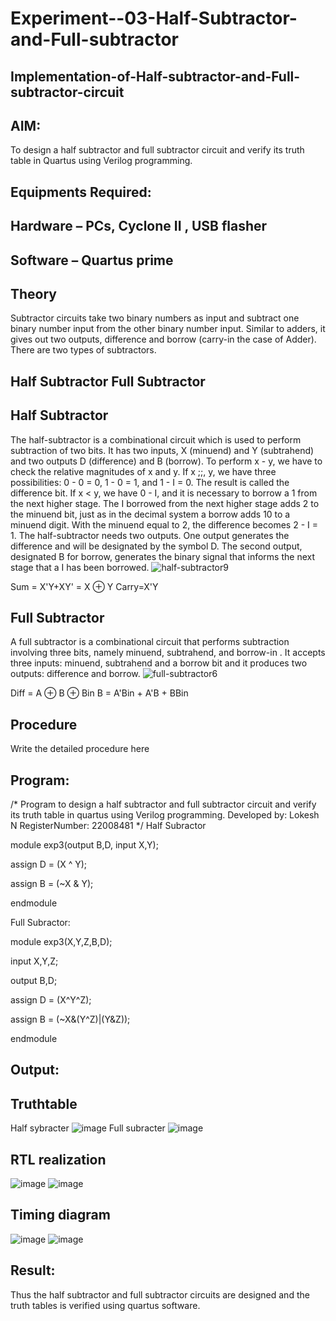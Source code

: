# Experiment--03-Half-Subtractor-and-Full-subtractor
## Implementation-of-Half-subtractor-and-Full-subtractor-circuit
## AIM:
To design a half subtractor and full subtractor circuit and verify its truth table in Quartus using Verilog programming.

## Equipments Required:
## Hardware – PCs, Cyclone II , USB flasher
## Software – Quartus prime
## Theory
Subtractor circuits take two binary numbers as input and subtract one binary number input from the other binary number input. Similar to adders, it gives out two outputs, difference and borrow (carry-in the case of Adder). There are two types of subtractors.

## Half Subtractor Full Subtractor
## Half Subtractor
The half-subtractor is a combinational circuit which is used to perform subtraction of two bits. It has two inputs, X (minuend) and Y (subtrahend) and two outputs D (difference) and B (borrow). To perform x - y, we have to check the relative magnitudes of x and y. If x ;;, y, we have three possibilities: 0 - 0 = 0, 1 - 0 = 1, and 1 - I = 0. The result is called the difference bit. If x < y, we have 0 - I, and it is necessary to borrow a 1 from the next higher stage. The I borrowed from the next higher stage adds 2 to the minuend bit, just as in the decimal system a borrow adds 10 to a minuend digit. With the minuend equal to 2, the difference becomes 2 - I = 1. The half-subtractor needs two outputs. One output generates the difference and will be designated by the symbol D. The second output, designated B for borrow, generates the binary signal that informs the next stage that a I has been borrowed.
![half-subtractor9](https://user-images.githubusercontent.com/36288975/166112538-58c3bc7c-ee5d-4e6a-ac8d-8e8328efe27a.png)


Sum = X'Y+XY' = X ⊕ Y
Carry=X'Y

## Full Subtractor
A full subtractor is a combinational circuit that performs subtraction involving three bits, namely minuend, subtrahend, and borrow-in . It accepts three inputs: minuend, subtrahend and a borrow bit and it produces two outputs: difference and borrow. 
![full-subtractor6](https://user-images.githubusercontent.com/36288975/166112541-24c68359-3de8-4674-ae22-8272ffc385ed.png)


Diff = A ⊕ B ⊕ Bin B = A'Bin + A'B + BBin

## Procedure



Write the detailed procedure here 


## Program:
/*
Program to design a half subtractor and full subtractor circuit and verify its truth table in quartus using Verilog programming.
Developed by: Lokesh N
RegisterNumber: 22008481 
*/
Half Subractor

module exp3(output B,D, input X,Y);

assign D = (X ^ Y);

assign B = (~X & Y);

endmodule

Full Subractor:

module exp3(X,Y,Z,B,D);

input X,Y,Z;

output B,D;

assign D = (X^Y^Z);

assign B = (~X&(Y^Z)|(Y&Z));

endmodule

## Output:

## Truthtable
Half sybracter
![image](https://user-images.githubusercontent.com/119393019/213897176-9e29608e-c752-4ac1-a3b4-d701fab44f05.png)
Full subracter
![image](https://user-images.githubusercontent.com/119393019/213897187-56c4fbaa-72ac-4e2a-a657-17531fa1d3c8.png)

##  RTL realization
![image](https://user-images.githubusercontent.com/119393019/213897204-68693312-339f-4848-9da6-c4805c36d150.png)
![image](https://user-images.githubusercontent.com/119393019/213897236-5525b0b0-8b80-443d-88c7-291079000c07.png)

## Timing diagram 
![image](https://user-images.githubusercontent.com/119393019/213897270-93258de9-1e47-4cf1-9a83-68824ccdf042.png)
![image](https://user-images.githubusercontent.com/119393019/213897275-228cc418-5539-4b9a-8b9f-685e7207b1b4.png)

## Result:
Thus the half subtractor and full subtractor circuits are designed and the truth tables is verified using quartus software.
